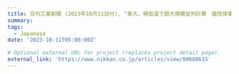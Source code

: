 ```yaml
---
title: 日刊工業新聞 (2023年10月11日付), "東大、極低温で超大規模並列計算　磁性体電子使い新手法"
summary: 
tags:
  - Japanese
date: '2023-10-11T05:00:00Z'

# Optional external URL for project (replaces project detail page).
external_link: 'https://www.nikkan.co.jp/articles/view/00688615'
---
```

